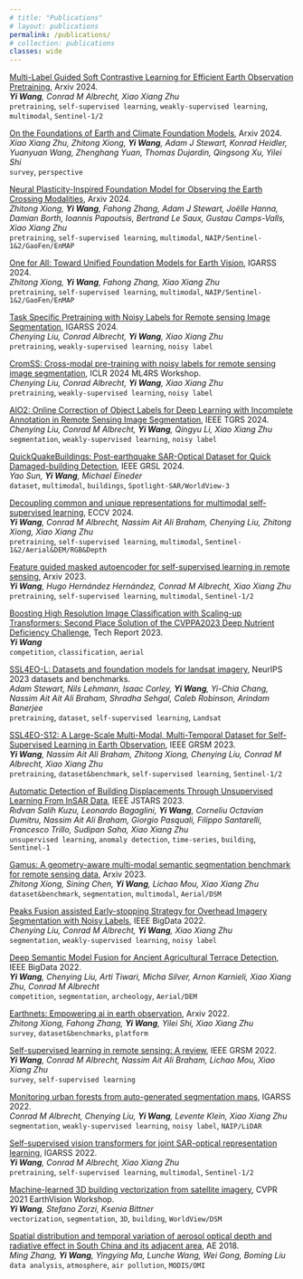 ```yaml
---
# title: "Publications"
# layout: publications
permalink: /publications/
# collection: publications
classes: wide
---
```


[Multi-Label Guided Soft Contrastive Learning for Efficient Earth Observation Pretraining](https://arxiv.org/abs/2405.20462), Arxiv 2024. \
***Yi Wang**, Conrad M Albrecht, Xiao Xiang Zhu* \
`pretraining`, `self-supervised learning`, `weakly-supervised learning`, `multimodal`, `Sentinel-1/2`

[On the Foundations of Earth and Climate Foundation Models](https://arxiv.org/abs/2405.04285), Arxiv 2024. \
*Xiao Xiang Zhu, Zhitong Xiong, **Yi Wang**, Adam J Stewart, Konrad Heidler, Yuanyuan Wang, Zhenghang Yuan, Thomas Dujardin, Qingsong Xu, Yilei Shi* \
`survey`, `perspective`

[Neural Plasticity-Inspired Foundation Model for Observing the Earth Crossing Modalities](https://arxiv.org/abs/2403.15356), Arxiv 2024. \
*Zhitong Xiong, **Yi Wang**, Fahong Zhang, Adam J Stewart, Joëlle Hanna, Damian Borth, Ioannis Papoutsis, Bertrand Le Saux, Gustau Camps-Valls, Xiao Xiang Zhu* \
`pretraining`, `self-supervised learning`, `multimodal`, `NAIP/Sentinel-1&2/GaoFen/EnMAP`

[One for All: Toward Unified Foundation Models for Earth Vision](https://arxiv.org/abs/2401.07527), IGARSS 2024. \
*Zhitong Xiong, **Yi Wang**, Fahong Zhang, Xiao Xiang Zhu* \
`pretraining`, `self-supervised learning`, `multimodal`, `NAIP/Sentinel-1&2/GaoFen/EnMAP`

[Task Specific Pretraining with Noisy Labels for Remote sensing Image Segmentation](https://arxiv.org/abs/2402.16164), IGARSS 2024. \
*Chenying Liu, Conrad Albrecht, **Yi Wang**, Xiao Xiang Zhu* \
`pretraining`, `weakly-supervised learning`, `noisy label`

[CromSS: Cross-modal pre-training with noisy labels for remote sensing image segmentation](https://arxiv.org/abs/2405.01217), ICLR 2024 ML4RS Workshop. \
*Chenying Liu, Conrad Albrecht, **Yi Wang**, Xiao Xiang Zhu* \
`pretraining`, `weakly-supervised learning`, `noisy label`

[AIO2: Online Correction of Object Labels for Deep Learning with Incomplete Annotation in Remote Sensing Image Segmentation](https://arxiv.org/abs/2403.01641), IEEE TGRS 2024. \
*Chenying Liu, Conrad M Albrecht, **Yi Wang**, Qingyu Li, Xiao Xiang Zhu* \
`segmentation`, `weakly-supervised learning`, `noisy label`

[QuickQuakeBuildings: Post-earthquake SAR-Optical Dataset for Quick Damaged-building Detection](https://ieeexplore.ieee.org/abstract/document/10542156), IEEE GRSL 2024. \
*Yao Sun, **Yi Wang**, Michael Eineder* \
`dataset`, `multimodal`, `buildings`, `Spotlight-SAR/WorldView-3`

[Decoupling common and unique representations for multimodal self-supervised learning](https://arxiv.org/abs/2309.05300), ECCV 2024. \
***Yi Wang**, Conrad M Albrecht, Nassim Ait Ali Braham, Chenying Liu, Zhitong Xiong, Xiao Xiang Zhu* \
`pretraining`, `self-supervised learning`, `multimodal`, `Sentinel-1&2/Aerial&DEM/RGB&Depth`

[Feature guided masked autoencoder for self-supervised learning in remote sensing](https://arxiv.org/abs/2310.18653), Arxiv 2023. \
***Yi Wang**, Hugo Hernández Hernández, Conrad M Albrecht, Xiao Xiang Zhu* \
`pretraining`, `self-supervised learning`, `multimodal`, `Sentinel-1/2`

[Boosting High Resolution Image Classification with Scaling-up Transformers: Second Place Solution of the CVPPA2023 Deep Nutrient Deficiency Challenge](https://arxiv.org/abs/2309.15277), Tech Report 2023. \
***Yi Wang*** \
`competition`, `classification`, `aerial`

[SSL4EO-L: Datasets and foundation models for landsat imagery](https://proceedings.neurips.cc/paper_files/paper/2023/hash/bbf7ee04e2aefec136ecf60e346c2e61-Abstract-Datasets_and_Benchmarks.html), NeurIPS 2023 datasets and benchmarks. \
*Adam Stewart, Nils Lehmann, Isaac Corley, **Yi Wang**, Yi-Chia Chang, Nassim Ait Ait Ali Braham, Shradha Sehgal, Caleb Robinson, Arindam Banerjee* \
`pretraining`, `dataset`, `self-supervised learning`, `Landsat`

[SSL4EO-S12: A Large-Scale Multi-Modal, Multi-Temporal Dataset for Self-Supervised Learning in Earth Observation](https://arxiv.org/abs/2211.07044), IEEE GRSM 2023. \
***Yi Wang**, Nassim Ait Ali Braham, Zhitong Xiong, Chenying Liu, Conrad M Albrecht, Xiao Xiang Zhu* \
`pretraining`, `dataset&benchmark`, `self-supervised learning`, `Sentinel-1/2`

[Automatic Detection of Building Displacements Through Unsupervised Learning From InSAR Data](https://ieeexplore.ieee.org/abstract/document/10188664/), IEEE JSTARS 2023. \
*Rıdvan Salih Kuzu, Leonardo Bagaglini, **Yi Wang**, Corneliu Octavian Dumitru, Nassim Ait Ali Braham, Giorgio Pasquali, Filippo Santarelli, Francesco Trillo, Sudipan Saha, Xiao Xiang Zhu* \
`unsupervised learning`, `anomaly detection`, `time-series`, `building`, `Sentinel-1`

[Gamus: A geometry-aware multi-modal semantic segmentation benchmark for remote sensing data](https://arxiv.org/abs/2305.14914), Arxiv 2023. \
*Zhitong Xiong, Sining Chen, **Yi Wang**, Lichao Mou, Xiao Xiang Zhu* \
`dataset&benchmark`, `segmentation`, `multimodal`, `Aerial/DSM`

[Peaks Fusion assisted Early-stopping Strategy for Overhead Imagery Segmentation with Noisy Labels](https://ieeexplore.ieee.org/abstract/document/10020164/), IEEE BigData 2022. \
*Chenying Liu, Conrad M Albrecht, **Yi Wang**, Xiao Xiang Zhu* \
`segmentation`, `weakly-supervised learning`, `noisy label`

[Deep Semantic Model Fusion for Ancient Agricultural Terrace Detection](https://ieeexplore.ieee.org/abstract/document/10020329/), IEEE BigData 2022. \
***Yi Wang**, Chenying Liu, Arti Tiwari, Micha Silver, Arnon Karnieli, Xiao Xiang Zhu, Conrad M Albrecht* \
`competition`, `segmentation`, `archeology`, `Aerial/DEM`

[Earthnets: Empowering ai in earth observation](https://arxiv.org/abs/2210.04936), Arxiv 2022. \
*Zhitong Xiong, Fahong Zhang, **Yi Wang**, Yilei Shi, Xiao Xiang Zhu* \
`survey`, `dataset&benchmarks`, `platform`

[Self-supervised learning in remote sensing: A review](https://arxiv.org/abs/2206.13188), IEEE GRSM 2022. \
***Yi Wang**, Conrad M Albrecht, Nassim Ait Ali Braham, Lichao Mou, Xiao Xiang Zhu* \
`survey`, `self-supervised learning`

[Monitoring urban forests from auto-generated segmentation maps](https://ieeexplore.ieee.org/abstract/document/9884017/), IGARSS 2022. \
*Conrad M Albrecht, Chenying Liu, **Yi Wang**, Levente Klein, Xiao Xiang Zhu* \
`segmentation`, `weakly-supervised learning`, `noisy label`, `NAIP/LiDAR`

[Self-supervised vision transformers for joint SAR-optical representation learning](https://ieeexplore.ieee.org/abstract/document/9883983), IGARSS 2022. \
***Yi Wang**, Conrad M Albrecht, Xiao Xiang Zhu* \
`pretraining`, `self-supervised learning`, `multimodal`, `Sentinel-1/2`

[Machine-learned 3D building vectorization from satellite imagery](https://openaccess.thecvf.com/content/CVPR2021W/EarthVision/html/Wang_Machine-Learned_3D_Building_Vectorization_From_Satellite_Imagery_CVPRW_2021_paper.html), CVPR 2021 EarthVision Workshop. \
***Yi Wang**, Stefano Zorzi, Ksenia Bittner* \
`vectorization`, `segmentation`, `3D`, `building`, `WorldView/DSM`

[Spatial distribution and temporal variation of aerosol optical depth and radiative effect in South China and its adjacent area](https://www.sciencedirect.com/science/article/pii/S1352231018304114), AE 2018. \
*Ming Zhang, **Yi Wang**, Yingying Ma, Lunche Wang, Wei Gong, Boming Liu* \
`data analysis`, `atmosphere`, `air pollution`, `MODIS/OMI`




